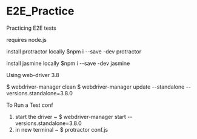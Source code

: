 # E2E_Practice
Practicing E2E tests

requires node.js

install protractor locally $npm i --save -dev protractor

install jasmine locally $npm i --save -dev jasmine

Using web-driver 3.8

$ webdriver-manager clean
$ webdriver-manager update --standalone --versions.standalone=3.8.0

To Run a Test conf 

1. start the driver ~ $ webdriver-manager start --versions.standalone=3.8.0
2. in new terminal  ~ $ protractor conf.js